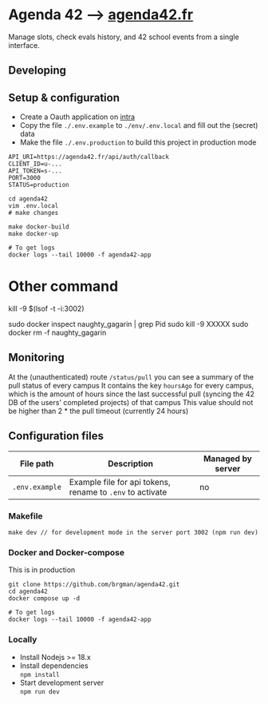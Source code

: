 # Agenda 42 --> [agenda42.fr](https://agenda42.fr)

Manage slots, check evals history, and 42 school events from a single interface.

## Developing
## Setup & configuration
- Create a Oauth application on [intra](https://profile.intra.42.fr/oauth/applications)
- Copy the file `./.env.example` to `./env/.env.local` and fill out the (secret) data
- Make the file `./.env.production` to build this project in production mode

```
API_URI=https://agenda42.fr/api/auth/callback
CLIENT_ID=u-...
API_TOKEN=s-...
PORT=3000
STATUS=production
```

```shell
cd agenda42
vim .env.local
# make changes

make docker-build
make docker-up

# To get logs
docker logs --tail 10000 -f agenda42-app

```

# Other command
kill -9 $(lsof -t -i:3002)

sudo docker inspect naughty_gagarin | grep Pid
sudo kill -9 XXXXX
sudo docker rm -f naughty_gagarin


## Monitoring
At the (unauthenticated) route `/status/pull` you can see a summary of the pull status of every campus
It contains the key `hoursAgo` for every campus, which is the amount of hours since the last successful pull (syncing the 42 DB of the users' completed projects) of that campus
This value should not be higher than 2 * the pull timeout (currently 24 hours)

## Configuration files
| File path                                    | Description                                                                           | Managed by server |
|----------------------------------------------|---------------------------------------------------------------------------------------|-------------------|
| `.env.example`                               | Example file for api tokens, rename to `.env` to activate                             | no                |

### Makefile
```
make dev // for development mode in the server port 3002 (npm run dev)
```

### Docker and Docker-compose
This is in production
```shell
git clone https://github.com/brgman/agenda42.git
cd agenda42
docker compose up -d

# To get logs
docker logs --tail 10000 -f agenda42-app
```

### Locally
- Install Nodejs >= 18.x
- Install dependencies\
`npm install`
- Start development server\
`npm run dev`